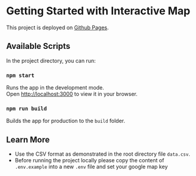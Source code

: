 # Getting Started with Interactive Map

This project is deployed on [Github Pages](https://astx1999.github.io/interactive-map-task/).

## Available Scripts

In the project directory, you can run:

### `npm start`

Runs the app in the development mode.\
Open [http://localhost:3000](http://localhost:3000) to view it in your browser.


### `npm run build`

Builds the app for production to the `build` folder.

## Learn More
- Use the CSV format as demonstrated in the root directory file `data.csv`.
- Before running the project locally please copy the content of `.env.example` into a new `.env` file and set your google map key